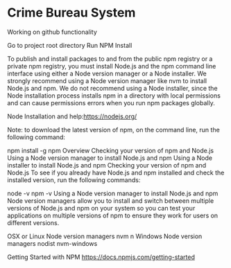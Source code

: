 # Crime Bureau System
Working on github functionality

Go to project root directory
Run NPM Install

To publish and install packages to and from the public npm registry or a private npm registry, you must install Node.js and the npm command line interface using either a Node version manager or a Node installer. We strongly recommend using a Node version manager like nvm to install Node.js and npm. We do not recommend using a Node installer, since the Node installation process installs npm in a directory with local permissions and can cause permissions errors when you run npm packages globally.

Node Installation and help:https://nodejs.org/

Note: to download the latest version of npm, on the command line, run the following command:

npm install -g npm
Overview
Checking your version of npm and Node.js
Using a Node version manager to install Node.js and npm
Using a Node installer to install Node.js and npm
Checking your version of npm and Node.js
To see if you already have Node.js and npm installed and check the installed version, run the following commands:

node -v
npm -v
Using a Node version manager to install Node.js and npm
Node version managers allow you to install and switch between multiple versions of Node.js and npm on your system so you can test your applications on multiple versions of npm to ensure they work for users on different versions.

OSX or Linux Node version managers
nvm
n
Windows Node version managers
nodist
nvm-windows

Getting Started with NPM 
https://docs.npmjs.com/getting-started
